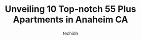 ---
layout: ampstory
image: https://i0.wp.com/www.depkes.org/wp-content/uploads/2023/06/55-plus-apartments-0-in-anaheim-ca-1685834959.jpeg?resize=640,853
author: techidn
featured: false
description: Discover the impressive array of 55 Plus Apartments options in Anaheim CA, where you can find 10 of the largest 55 Plus Apartments establishments in the area. From renowned classics to hidde
title: Unveiling 10 Top-notch 55 Plus Apartments in Anaheim CA
cover:
   title: Unveiling 10 Top-notch 55 Plus Apartments in Anaheim CA
   subtitle: Rickpate
   background: https://www.depkes.org/wp-content/uploads/2023/06/55-plus-apartments-0-in-anaheim-ca-1685834959.jpeg

pages: 
 - layout: thirds
   top: <h1>#1 Miracle Terrace Apartments</h1>
   bottom: "<p>Seems like a great place for my Uncle. Helped him move in. Friendly and helpful neighbors. A nice quite 55+ community, but very active for thier age. Nice area to walk yo</p>"
   background: https://www.depkes.org/wp-content/uploads/2023/06/55-plus-apartments-1-in-anaheim-ca-1685834959.jpeg
   backgroundblur: true
 - layout: thirds
   top: <h1>#2 Walnut Village Orange County Retirement Community</h1>
   bottom: "<p>Do not go to this place. They are only in it for the money grab from your loved ones. My mother was found on the floor over 20 times. Unwitnessed Falls they called it. Ra</p>"
   background: https://www.depkes.org/wp-content/uploads/2023/06/55-plus-apartments-2-in-anaheim-ca-1685834960.jpeg
   cta:
      link: https://www.depkes.org/blog/unveiling-10-top-notch-55-plus-apartments-in-anaheim-ca/
      text: Unveiling 10 Top-notch 55 Plus Apartments in Anaheim CA
 - layout: thirds
   top: <h1>#3 Belage Manor</h1>
   bottom: "<p>1660 W Broadway, Anaheim, CA 92802, United States</p>"
   background: https://www.depkes.org/wp-content/uploads/2023/06/55-plus-apartments-3-in-anaheim-ca-1685834960.jpeg
   cta:
      link: https://www.depkes.org/blog/unveiling-10-top-notch-55-plus-apartments-in-anaheim-ca/
      text: Unveiling 10 Top-notch 55 Plus Apartments in Anaheim CA
 - layout: thirds
   top: <h1>#4 Tyrol Plaza Senior Apartments</h1>
   bottom: "<p>891 State College Blvd, Anaheim, CA 92806, United States</p>"
   background: https://images.unsplash.com/photo-1618005182384-a83a8bd57fbe?ixlib=rb-4.0.3&ixid=MnwxMjA3fDB8MHxwaG90by1wYWdlfHx8fGVufDB8fHx8&auto=format&fit=crop&w=640&h=853&q=80
   cta:
      link: https://www.depkes.org/blog/unveiling-10-top-notch-55-plus-apartments-in-anaheim-ca/
      text: Unveiling 10 Top-notch 55 Plus Apartments in Anaheim CA
 - layout: thirds
   top: <h1>#5 Sage Park Senior Apartment Homes</h1>
   bottom: "<p>810 N Loara St, Anaheim, CA 92801, United States</p>"
   background: https://images.unsplash.com/photo-1534312527009-56c7016453e6?ixlib=rb-4.0.3&ixid=MnwxMjA3fDB8MHxwaG90by1wYWdlfHx8fGVufDB8fHx8&auto=format&fit=crop&w=640&h=853&q=80
   cta:
      link: https://www.depkes.org/blog/unveiling-10-top-notch-55-plus-apartments-in-anaheim-ca/
      text: Unveiling 10 Top-notch 55 Plus Apartments in Anaheim CA
 - layout: thirds
   top: <h1>#6 Heritage Park Senior Apartments</h1>
   bottom: "<p>950 S Gilbert St, Anaheim, CA 92804, United States</p>"
   background: https://images.unsplash.com/photo-1527066579998-dbbae57f45ce?ixlib=rb-4.0.3&ixid=MnwxMjA3fDB8MHxwaG90by1wYWdlfHx8fGVufDB8fHx8&auto=format&fit=crop&w=640&h=853&q=80
   cta:
      link: https://www.depkes.org/blog/unveiling-10-top-notch-55-plus-apartments-in-anaheim-ca/
      text: Unveiling 10 Top-notch 55 Plus Apartments in Anaheim CA
 - layout: thirds
   top: <h1>#7 Vintage Apartments</h1>
   bottom: "<p>200 S Citron St #144, Anaheim, CA 92805, United States</p>"
   background: https://images.unsplash.com/photo-1546497974-b213c9efb599?ixlib=rb-4.0.3&ixid=MnwxMjA3fDB8MHxwaG90by1wYWdlfHx8fGVufDB8fHx8&auto=format&fit=crop&w=640&h=853&q=80
   cta:
      link: https://www.depkes.org/blog/unveiling-10-top-notch-55-plus-apartments-in-anaheim-ca/
      text: Unveiling 10 Top-notch 55 Plus Apartments in Anaheim CA
 - layout: thirds
   middle: Continue reading...
   background: https://images.unsplash.com/photo-1522441815192-d9f04eb0615c?ixlib=rb-4.0.3&ixid=MnwxMjA3fDB8MHxwaG90by1wYWdlfHx8fGVufDB8fHx8&auto=format&fit=crop&w=640&h=853&q=80
   cta:
      link: https://www.depkes.org/blog/unveiling-10-top-notch-55-plus-apartments-in-anaheim-ca/
      text: Unveiling 10 Top-notch 55 Plus Apartments in Anaheim CA
      
---